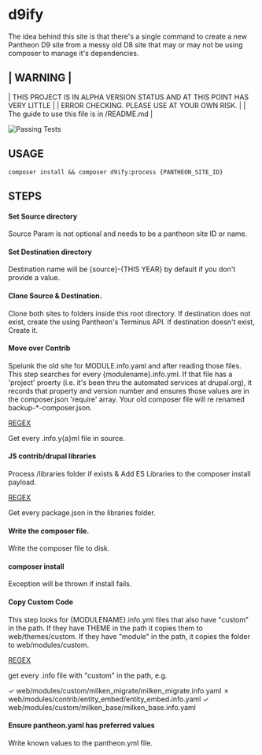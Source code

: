 # d9ify

The idea behind this site is that there's a single command to create a new Pantheon
D9 site from a messy old D8 site that may or may not be using composer to manage
it's dependencies.


| WARNING                                                                     |
-------------------------------------------------------------------------------
| THIS PROJECT IS IN ALPHA VERSION STATUS AND AT THIS POINT HAS VERY LITTLE   |
| ERROR CHECKING. PLEASE USE AT YOUR OWN RISK.                                |
| The guide to use this file is in /README.md                                 |


![Passing Tests](https://github.com/stovak/d9ify/actions/workflows/php.yml/badge.svg)

## USAGE 

  ```composer install && composer d9ify:process {PANTHEON_SITE_ID}```

## STEPS

#### Set Source directory

 Source Param is not optional and needs to be
 a pantheon site ID or name.



#### Set Destination directory

 Destination name will be {source}-{THIS YEAR} by default
 if you don't provide a value.



#### Clone Source & Destination.

 Clone both sites to folders inside this root directory.
 If destination does not exist, create the using Pantheon's
 Terminus API. If destination doesn't exist, Create it.



#### Move over Contrib

 Spelunk the old site for MODULE.info.yaml and after reading
 those files. This step searches for every {modulename}.info.yml. If that
 file has a 'project' proerty (i.e. it's been thru the automated services at
 drupal.org), it records that property and version number and ensures
 those values are in the composer.json 'require' array. Your old composer
 file will re renamed backup-*-composer.json.

   [REGEX](https://regex101.com/r/60GonN/1)
   
   Get every .info.y{a}ml file in source.

#### JS contrib/drupal libraries

 Process /libraries folder if exists & Add ES Libraries to the composer
 install payload.

   [REGEX](https://regex101.com/r/EHYzcz/1)
   
   Get every package.json in the libraries folder.

#### Write the composer file.

 Write the composer file to disk.



#### composer install

 Exception will be thrown if install fails.



#### Copy Custom Code

 This step looks for {MODULENAME}.info.yml files that also have "custom"
 in the path. If they have THEME in the path it copies them to web/themes/custom.
 If they have "module" in the path, it copies the folder to web/modules/custom.

   [REGEX](https://regex101.com/r/kUWCou/1)
   
   get every .info file with "custom" in the path, e.g.
   
   ✓  web/modules/custom/milken_migrate/milken_migrate.info.yaml
   ✗  web/modules/contrib/entity_embed/entity_embed.info.yaml
   ✓  web/modules/custom/milken_base/milken_base.info.yaml

#### Ensure pantheon.yaml has preferred values

 Write known values to the pantheon.yml file.



